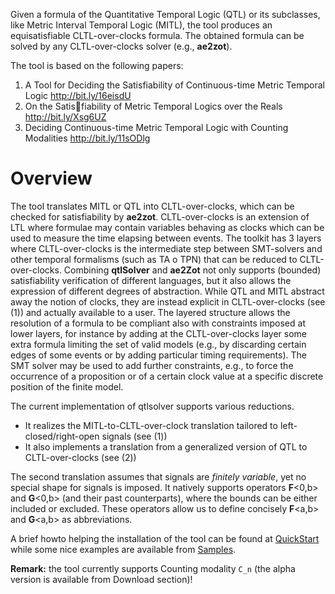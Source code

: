 Given a formula of the Quantitative Temporal Logic (QTL) or its subclasses, like Metric Interval Temporal Logic (MITL), the tool produces an equisatisfiable CLTL-over-clocks formula.
The obtained formula can be solved by any CLTL-over-clocks solver (e.g., **ae2zot**).


The tool is based on the following papers:

  1. A Tool for Deciding the Satisfiability of Continuous-time Metric Temporal Logic http://bit.ly/16eisdU
  1. On the Satisfiability of Metric Temporal Logics over the Reals http://bit.ly/Xsg6UZ
  1. Deciding Continuous-time Metric Temporal Logic with Counting Modalities http://bit.ly/11sODlg




# Overview #

The tool translates MITL or QTL into CLTL-over-clocks, which
can be checked for satisfiability by **ae2zot**.
CLTL-over-clocks is an extension of LTL where formulae may contain variables behaving as clocks which can be used to measure the time elapsing between events.
The toolkit has 3 layers where CLTL-over-clocks is the intermediate step between
SMT-solvers and other temporal formalisms (such as TA o TPN) that can be reduced to CLTL-over-clocks.
Combining **qtlSolver** and **ae2Zot** not only supports (bounded) satisfiability verification of different languages, but it also
allows the expression of different degrees of abstraction.
While QTL and MITL abstract away the notion of clocks,
they are instead explicit in CLTL-over-clocks (see (1)) and actually available
to a user.
The layered structure allows the resolution
of a formula to be compliant also with constraints imposed at
lower layers, for instance by adding at the CLTL-over-clocks
layer some extra formula limiting the set of valid models
(e.g., by discarding certain edges of some events or by adding
particular timing requirements).
The SMT solver may be used to add further constraints, e.g., to force
the occurrence of a proposition or of a certain clock value at
a specific discrete position of the finite model.

The current implementation of qtlsolver supports various reductions.

  * It realizes the MITL-to-CLTL-over-clock translation tailored to left-closed/right-open signals (see (1))
  * It also implements a translation from a generalized version of QTL to CLTL-over-clocks (see (2))

The second translation assumes that signals are _finitely variable_, yet no special shape for signals is imposed.
It natively supports operators **F**<0,b> and **G**<0,b> (and their past counterparts), where the bounds can be either included or excluded.
These operators allow us to define concisely **F**<a,b> and **G**<a,b> as abbreviations.


A brief howto helping the installation of the tool can be found at [QuickStart](QuickStart.md) while some nice examples are available from [Samples](Samples.md).


**Remark:** the tool currently supports Counting modality `C_n` (the alpha version is available from Download section)!
